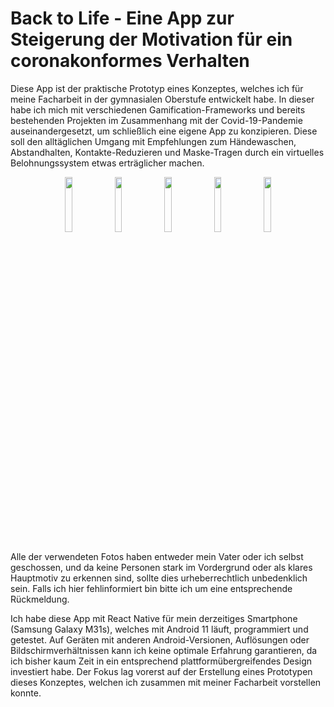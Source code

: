 # Back to Life - Eine App zur Steigerung der Motivation für ein coronakonformes Verhalten
Diese App ist der praktische Prototyp eines Konzeptes, welches ich für meine Facharbeit in der gymnasialen Oberstufe entwickelt habe. In dieser habe ich mich mit verschiedenen Gamification-Frameworks und bereits bestehenden Projekten im Zusammenhang mit der Covid-19-Pandemie auseinandergesetzt, um schließlich eine eigene App zu konzipieren. Diese soll den alltäglichen Umgang mit Empfehlungen zum Händewaschen, Abstandhalten, Kontakte-Reduzieren und Maske-Tragen durch ein virtuelles Belohnungssystem etwas erträglicher machen.

<p align="middle">
  <img src="https://user-images.githubusercontent.com/85450899/144703891-a244f841-7b24-40db-b49c-9219206dcb81.png" width="15%" />
  <img src="https://user-images.githubusercontent.com/85450899/144703893-2fa4f655-fa0f-4c80-b405-418a8082f752.png" width="15%" /> 
  <img src="https://user-images.githubusercontent.com/85450899/144703894-a6e469b9-a736-4c4e-aed6-52e4112cd989.png" width="15%" />
  <img src="https://user-images.githubusercontent.com/85450899/144703895-3397553d-38b6-4433-84cf-d02c5158baac.png" width="15%" />
  <img src="https://user-images.githubusercontent.com/85450899/144703896-d3d24c36-0acd-454f-9d26-60154f46e976.png" width="15%" />
</p>

Alle der verwendeten Fotos haben entweder mein Vater oder ich selbst geschossen, und da keine Personen stark im Vordergrund oder als klares Hauptmotiv zu erkennen sind, sollte dies urheberrechtlich unbedenklich sein. Falls ich hier fehlinformiert bin bitte ich um eine entsprechende Rückmeldung.

Ich habe diese App mit React Native für mein derzeitiges Smartphone (Samsung Galaxy M31s), welches mit Android 11 läuft, programmiert und getestet. Auf Geräten mit anderen Android-Versionen, Auflösungen oder Bildschirmverhältnissen kann ich keine optimale Erfahrung garantieren, da ich bisher kaum Zeit in ein entsprechend plattformübergreifendes Design investiert habe. Der Fokus lag vorerst auf der Erstellung eines Prototypen dieses Konzeptes, welchen ich zusammen mit meiner Facharbeit vorstellen konnte.
